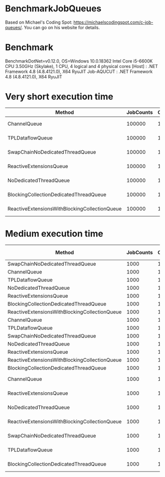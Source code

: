 # BenchmarkJobQueues
Based on Michael's Coding Spot: https://michaelscodingspot.com/c-job-queues/. You can go on his website for details.

# Benchmark 
BenchmarkDotNet=v0.12.0, OS=Windows 10.0.18362
Intel Core i5-6600K CPU 3.50GHz (Skylake), 1 CPU, 4 logical and 4 physical cores
  [Host]     : .NET Framework 4.8 (4.8.4121.0), X64 RyuJIT
  Job-AQUCUT : .NET Framework 4.8 (4.8.4121.0), X64 RyuJIT

# Very short execution time

|                                        Method | JobCounts | CpuOperationsPerJob |      Mean |     Error |    StdDev |       Min |       Max | Rank |     Gen 0 |    Gen 1 |    Gen 2 | Allocated |
|---------------------------------------------- |---------- |-------------------- |----------:|----------:|----------:|----------:|----------:|-----:|----------:|---------:|---------:|----------:|
|                                  ChannelQueue |    100000 |                   1 |  8.227 ms | 0.1620 ms | 0.2374 ms |  7.775 ms |  8.675 ms |    1 | 1781.2500 | 312.5000 |  78.1250 |    6.5 MB |
|                              TPLDataflowQueue |    100000 |                   1 |  8.779 ms | 0.1645 ms | 0.1539 ms |  8.508 ms |  9.086 ms |    2 | 1812.5000 | 453.1250 | 171.8750 |   6.81 MB |
|               SwapChainNoDedicatedThreadQueue |    100000 |                   1 | 10.137 ms | 0.1994 ms | 0.2522 ms |  9.703 ms | 10.605 ms |    3 | 1437.5000 | 625.0000 | 343.7500 |   8.36 MB |
|                       ReactiveExtensionsQueue |    100000 |                   1 | 12.112 ms | 0.1855 ms | 0.1549 ms | 11.818 ms | 12.328 ms |    4 | 1656.2500 | 687.5000 |        - |   7.32 MB |
|                        NoDedicatedThreadQueue |    100000 |                   1 | 16.973 ms | 0.3274 ms | 0.3898 ms | 16.156 ms | 17.789 ms |    5 | 1218.7500 | 718.7500 | 468.7500 |   8.12 MB |
|        BlockingCollectionDedicatedThreadQueue |    100000 |                   1 | 26.393 ms | 0.4731 ms | 0.3951 ms | 26.006 ms | 27.202 ms |    6 | 1281.2500 | 625.0000 |        - |   7.33 MB |
| ReactiveExtensionsWithBlockingCollectionQueue |    100000 |                   1 | 28.398 ms | 0.4278 ms | 0.3340 ms | 27.789 ms | 29.030 ms |    7 | 1250.0000 | 625.0000 |        - |   7.33 MB |

# Medium execution time
|                                        Method | JobCounts | CpuOperationsPerJob |        Mean |       Error |      StdDev |      Median |         Min |         Max | Rank |   Gen 0 | Gen 1 | Gen 2 | Allocated |
|---------------------------------------------- |---------- |-------------------- |------------:|------------:|------------:|------------:|------------:|------------:|-----:|--------:|------:|------:|----------:|
|               SwapChainNoDedicatedThreadQueue |      1000 |                   1 |    103.5 us |     2.01 us |     1.88 us |    104.0 us |    101.2 us |    106.8 us |    1 | 27.0996 |     - |     - |  83.39 KB |
|                                  ChannelQueue |      1000 |                   1 |    104.5 us |     0.74 us |     0.69 us |    104.6 us |    103.3 us |    105.4 us |    1 | 24.4141 |     - |     - |  75.15 KB |
|                              TPLDataflowQueue |      1000 |                   1 |    107.8 us |     0.40 us |     0.38 us |    107.8 us |    107.2 us |    108.5 us |    2 | 24.1699 |     - |     - |  74.49 KB |
|                        NoDedicatedThreadQueue |      1000 |                   1 |    136.4 us |     2.04 us |     1.90 us |    136.2 us |    133.3 us |    140.0 us |    3 | 25.3906 |     - |     - |  78.74 KB |
|                       ReactiveExtensionsQueue |      1000 |                   1 |    310.2 us |     9.02 us |    23.75 us |    306.1 us |    280.8 us |    421.0 us |    4 | 24.4141 |     - |     - |  75.99 KB |
|        BlockingCollectionDedicatedThreadQueue |      1000 |                   1 |    462.0 us |    18.23 us |    49.58 us |    441.7 us |    412.3 us |    607.9 us |    5 | 27.3438 |     - |     - |  84.18 KB |
| ReactiveExtensionsWithBlockingCollectionQueue |      1000 |                   1 |    505.7 us |    30.76 us |    83.68 us |    471.5 us |    439.5 us |    830.0 us |    6 | 27.3438 |     - |     - |  84.46 KB |
|                                  ChannelQueue |      1000 |                 100 |    576.9 us |     7.04 us |     6.24 us |    576.4 us |    566.5 us |    591.5 us |    7 | 26.3672 |     - |     - |  82.71 KB |
|                              TPLDataflowQueue |      1000 |                 100 |    590.9 us |    11.80 us |    13.59 us |    588.0 us |    577.2 us |    624.4 us |    7 | 31.2500 |     - |     - |  97.53 KB |
|               SwapChainNoDedicatedThreadQueue |      1000 |                 100 |    593.6 us |    11.69 us |    18.21 us |    594.5 us |    570.8 us |    624.7 us |    7 | 26.3672 |     - |     - |   82.1 KB |
|                        NoDedicatedThreadQueue |      1000 |                 100 |    648.9 us |    12.63 us |    18.11 us |    651.6 us |    618.7 us |    675.5 us |    8 | 25.3906 |     - |     - |  78.84 KB |
|                       ReactiveExtensionsQueue |      1000 |                 100 |    804.5 us |    15.98 us |    24.41 us |    802.7 us |    774.8 us |    888.6 us |    9 | 24.4141 |     - |     - |     76 KB |
| ReactiveExtensionsWithBlockingCollectionQueue |      1000 |                 100 |    905.1 us |    17.11 us |    18.31 us |    907.8 us |    853.7 us |    929.8 us |   10 | 27.3438 |     - |     - |  84.46 KB |
|        BlockingCollectionDedicatedThreadQueue |      1000 |                 100 |    916.2 us |    17.13 us |    17.59 us |    916.3 us |    887.1 us |    942.7 us |   10 | 27.3438 |     - |     - |  84.16 KB |
|                                  ChannelQueue |      1000 |               10000 | 51,422.1 us |   521.79 us |   488.08 us | 51,290.8 us | 50,710.8 us | 52,233.3 us |   11 |       - |     - |     - |  86.45 KB |
|                       ReactiveExtensionsQueue |      1000 |               10000 | 53,388.8 us |   588.59 us |   459.53 us | 53,447.8 us | 52,607.4 us | 54,037.0 us |   12 |       - |     - |     - |     76 KB |
|                        NoDedicatedThreadQueue |      1000 |               10000 | 53,934.4 us |   648.91 us |   606.99 us | 53,828.0 us | 52,914.8 us | 55,019.7 us |   12 |       - |     - |     - |  79.25 KB |
| ReactiveExtensionsWithBlockingCollectionQueue |      1000 |               10000 | 54,433.6 us |   688.62 us |   537.63 us | 54,533.3 us | 53,162.2 us | 55,376.9 us |   12 |       - |     - |     - |   84.8 KB |
|               SwapChainNoDedicatedThreadQueue |      1000 |               10000 | 54,465.1 us |   710.40 us |   664.51 us | 54,359.7 us | 53,586.2 us | 55,412.1 us |   12 |       - |     - |     - |  82.71 KB |
|                              TPLDataflowQueue |      1000 |               10000 | 54,810.3 us |   745.56 us |   697.40 us | 54,783.6 us | 53,822.6 us | 56,002.4 us |   12 |       - |     - |     - |  97.69 KB |
|        BlockingCollectionDedicatedThreadQueue |      1000 |               10000 | 58,172.7 us | 6,985.28 us | 6,192.27 us | 56,737.3 us | 55,553.4 us | 79,609.4 us |   13 |       - |     - |     - |     84 KB |

